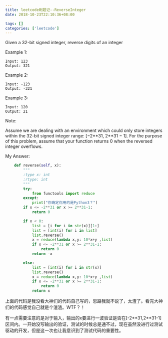 ```yaml
---
title: leetcode刷题记--ReverseInteger
date: 2018-10-23T22:10:36+08:00

tags: []
categories: ['leetcode']
---
```

Given a 32-bit signed integer, reverse digits of an integer

Example 1:
```
Input: 123
Output: 321
```

Example 2:
```
Input: -123
Output: -321
```

Example 3:
```
Input: 120
Output: 21
```

Note:

Assume we are dealing with an environment which could only store integers within the 32-bit signed integer range: [−2\*\*31,  2\*\*31 − 1]. For the purpose of this problem, assume that your function returns 0 when the reversed integer overflows.

<!-- more-->

My Answer:
```Python
    def reverse(self, x):
        """
        :type x: int
        :rtype: int
        """
        try:
            from functools import reduce
        except:
            print("你确定你用的是Python3？")
        if x <= -2**31 or x >= 2**31-1:
            return 0

        if x < 0:                
            list = [i for i in str(x)][1:]
            list = [int(i) for i in list]
            list.reverse()
            x = reduce(lambda x,y: 10*x+y ,list)
            if x <= -2**31 or x >= 2**31-1:
                return 0
            return -x

        else:
            list = [int(i) for i in str(x)]
            list.reverse()
            x = reduce(lambda x,y: 10*x+y ,list)
            if x <= -2**31 or x >= 2**31-1:
                return 0
            return x
```

上面的代码是我没看大神们的代码自己写的，思路我就不说了，太渣了。看完大神们的代码感觉自己就是个渣渣。WTF？！

有一点需要注意的是对于输入，输出的x要进行一波验证是否在[-2\*\*31,2\*\*31-1]区间内。一开始没写输出的验证，测试的时候总是通不过，现在虽然没进行过测试驱动的开发，但是这一次也让我意识到了测试代码的重要性。
